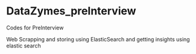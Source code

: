 # DataZymes_preInterview
Codes for PreInterview

Web Scrapping and storing using ElasticSearch 
and getting insights using elastic search

